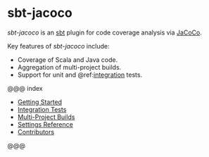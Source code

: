 # sbt-jacoco

_sbt-jacoco_ is an [sbt](http://scala-sbt.org/) plugin for code coverage analysis via
[JaCoCo](http://www.eclemma.org/jacoco/).

Key features of _sbt-jacoco_ include:

* Coverage of Scala and Java code.
* Aggregation of multi-project builds.
* Support for unit and @ref:[integration](integration-tests.md) tests.

@@@ index

* [Getting Started](getting-started.md)
* [Integration Tests](integration-tests.md)
* [Multi-Project Builds](multi-project.md)
* [Settings Reference](settings.md)
* [Contributors](contributors.md)

@@@
